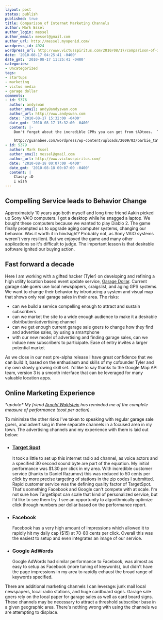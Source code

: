 ```yaml
---
layout: post
status: publish
published: true
title: Comparison of Internet Marketing Channels
author: Mark Essel
author_login: messel
author_email: messel@gmail.com
author_url: http://messel.myopenid.com/
wordpress_id: 4924
wordpress_url: http://www.victusspiritus.com/2010/08/17/comparison-of-internet-marketing-channels/
date: '2010-08-17 04:25:41 -0400'
date_gmt: '2010-08-17 11:25:41 -0400'
categories:
- Uncategorized
tags:
- startups
- marketing
- victus media
- garage dollar
comments:
- id: 5376
  author: andyswan
  author_email: andy@andyswan.com
  author_url: http://www.andyswan.com
  date: '2010-08-17 15:32:00 -0400'
  date_gmt: '2010-08-17 15:32:00 -0400'
  content: |-
    Don't forget about the incredible CPMs you can get from tADtoos.  This one even reminded me of Victus font:

    http://guanabee.com/wordpress/wp-content/uploads/2009/03/barbie_tat_41-450x296.jpg
- id: 5379
  author: Mark Essel
  author_email: messel@gmail.com
  author_url: http://www.victusspiritus.com/
  date: '2010-08-18 00:07:00 -0400'
  date_gmt: '2010-08-18 00:07:00 -0400'
  content: |
    Classy :D
    I wish
---
```

<h2>Compelling Service leads to Behavior Change</h2>
<p>Approximately 10 years ago both myself and long time friend Aakin picked up Sony VAIO computers. I got a desktop while he snagged a laptop. We bought these computers because we wanted to play Diablo 2. The game finally prompted us to upgrade aging computer systems, changing our behavior. Was it worth it in hindsight? Probably not, as Sony VAIO systems weren't very resilient. But we enjoyed the game and many other applications so it's difficult to judge. The important lesson is that desirable software ignited our buying action.</p>
<h2>Fast forward a decade</h2>
<p>Here I am working with a gifted hacker (Tyler) on developing and refining a high utility location based event update service, <a href="http://garagedollar.com">Garage Dollar</a>. Current garage sale goers use local newspapers, craigslist, and aging GPS systems. We want to change their behavior by introducing a system and visual map that shows only real garage sales in their area. The risks:</p>
<ul>
<li>can we build a service compelling enough to attract and sustain subscribers</li>
<li>can we market the site to a wide enough audience to make it a desirable distribution/advertising channel</li>
<li>can we get enough current garage sale goers to change how they find and advertise sales, by using a smartphone</li>
<li>with our new model of advertising and finding garage sales, can we induce new subscribers to participate. Ease of entry invites a larger potential market</li>
</ul>
<p>As we close in our next pre-alpha release I have great confidence that we can build it, based on the enthusiasm and skills of my cofounder Tyler and my own slowly growing skill set. I'd like to say thanks to the Google Map API team, version 3 is a smooth interface that can be leveraged for many valuable location apps.</p>
<h2>Online Marketing Experience</h2>
<p><em>*update* My friend <a href="http://arnoldwaldstein.com">Arnold Waldstein</a> has reminded me of the complete measure of performance (cost per action).</em></p>
<p>To minimize the other risks I've taken to speaking with regular garage sale goers, and advertising in three separate channels in a focused area in my town. The advertising channels and my experience with them is laid out below:</p>
<ul>
<li>
<h3><a href="http://www.targetspot.com">Target Spot</a></h3>
<p>It took a little to set up this internet radio ad channel, as voice actors and a specified 30 second sound byte are part of the equation. My initial performance was $1.30 per click in my area. With incredible customer service (thanks to Daniel Razumov) this was reduced to 50 cents per click by more precise targeting of stations in the zip codes I submitted. Rapid customer service was the defining quality factor of TargetSpot. That's something Facebook and Google can't compete with at scale. I'm not sure how TargetSpot can scale that kind of personalized service, but I'd like to see them try. I see an opportunity to algorithmically optimize click through numbers per dollar based on the performance report.</li>
<li>
<h3>Facebook</h3>
<p>Facebook has a very high amount of impressions which allowed it to rapidly hit my daily cap ($15) at 70-80 cents per click. Overall this was the easiest to setup and even integrates an image of our service.</li>
<li>
<h3>Google AdWords</h3>
<p>Google AdWords had similar performance to Facebook, was almost as easy to setup as Facebook (more tuning of keywords), but didn't have the page impressions in my area to rapidly exhaust the broad range of keywords specified.</li>
</ul>
<p>There are additional marketing channels I can leverage: junk mail local newspapers, local radio stations, and huge cardboard signs. Garage sale goers rely on the local paper for garage sales as well as card board signs. These channels may be necessary to attract a threshold subscriber base in a given geographic area. There's nothing wrong with using the channels we are attempting to displace.</p>

